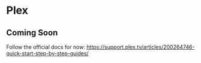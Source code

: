 Plex
=============

## Coming Soon

Follow the official docs for now:
https://support.plex.tv/articles/200264746-quick-start-step-by-step-guides/
